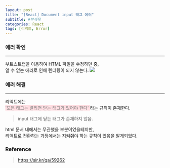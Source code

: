 ```yaml
---
layout: post
title: "[React] Document input 태그 에러"
subtitle: #부제목
categories: React
tags: [리액트, Error]
---
```


### 에러 확인
---
부트스트랩을 이용하여 HTML 파일을 수정하던 중,<BR>
알 수 없는 에러로 인해 렌더링이 되지 않는다.
![](https://img1.daumcdn.net/thumb/R1280x0/?scode=mtistory2&fname=https%3A%2F%2Fblog.kakaocdn.net%2Fdn%2FbiSVmY%2FbtrXHXyxOvg%2FkWzYu8XLCFcgoAiZqnxN3k%2Fimg.png)

### 에러 해결
---
리액트에는 <br>
<span style='background-color: #ffdce0; color: #808080;'> '모든 태그는 열리면 닫는 태그가 있어야 한다' </span> 라는 규칙이 존재한다.

> input 태그에 닫는 태그가 존재하지 않음.

html 문서 내에서는 무관했을 부분이었을테지만,<br>
리액트로 전환하는 과정에서는 지켜줘야 하는 규칙이 있음을 알게되었다.

### Reference
> <https://sir.kr/qa/59262>
